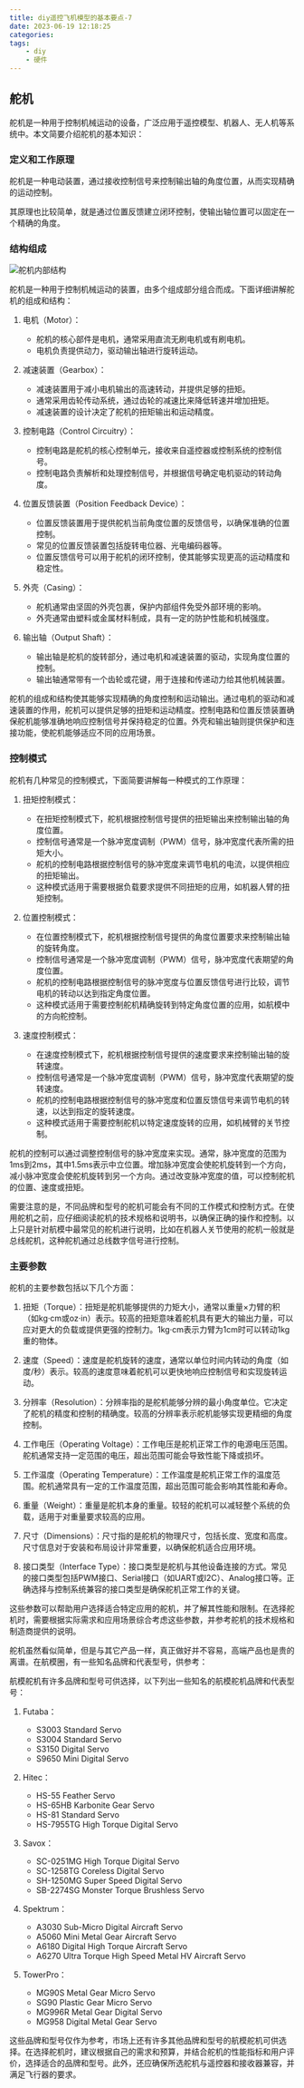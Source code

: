```yaml
---
title: diy遥控飞机模型的基本要点-7
date: 2023-06-19 12:18:25
categories:
tags:
    - diy
    - 硬件
---
```


## 舵机

舵机是一种用于控制机械运动的设备，广泛应用于遥控模型、机器人、无人机等系统中。本文简要介绍舵机的基本知识：

### 定义和工作原理

舵机是一种电动装置，通过接收控制信号来控制输出轴的角度位置，从而实现精确的运动控制。

其原理也比较简单，就是通过位置反馈建立闭环控制，使输出轴位置可以固定在一个精确的角度。

### 结构组成

![舵机内部结构](https://imgs.boringhex.top/blog/20230613183907.png)

<!-- more -->

舵机是一种用于控制机械运动的装置，由多个组成部分组合而成。下面详细讲解舵机的组成和结构：

1. 电机（Motor）：
   - 舵机的核心部件是电机，通常采用直流无刷电机或有刷电机。
   - 电机负责提供动力，驱动输出轴进行旋转运动。

2. 减速装置（Gearbox）：
   - 减速装置用于减小电机输出的高速转动，并提供足够的扭矩。
   - 通常采用齿轮传动系统，通过齿轮的减速比来降低转速并增加扭矩。
   - 减速装置的设计决定了舵机的扭矩输出和运动精度。

3. 控制电路（Control Circuitry）：
   - 控制电路是舵机的核心控制单元，接收来自遥控器或控制系统的控制信号。
   - 控制电路负责解析和处理控制信号，并根据信号确定电机驱动的转动角度。

4. 位置反馈装置（Position Feedback Device）：
   - 位置反馈装置用于提供舵机当前角度位置的反馈信号，以确保准确的位置控制。
   - 常见的位置反馈装置包括旋转电位器、光电编码器等。
   - 位置反馈信号可以用于舵机的闭环控制，使其能够实现更高的运动精度和稳定性。

5. 外壳（Casing）：
   - 舵机通常由坚固的外壳包裹，保护内部组件免受外部环境的影响。
   - 外壳通常由塑料或金属材料制成，具有一定的防护性能和机械强度。

6. 输出轴（Output Shaft）：
   - 输出轴是舵机的旋转部分，通过电机和减速装置的驱动，实现角度位置的控制。
   - 输出轴通常带有一个齿轮或花键，用于连接和传递动力给其他机械装置。

舵机的组成和结构使其能够实现精确的角度控制和运动输出。通过电机的驱动和减速装置的作用，舵机可以提供足够的扭矩和运动精度。控制电路和位置反馈装置确保舵机能够准确地响应控制信号并保持稳定的位置。外壳和输出轴则提供保护和连接功能，使舵机能够适应不同的应用场景。

### 控制模式

舵机有几种常见的控制模式，下面简要讲解每一种模式的工作原理：

1. 扭矩控制模式：
   - 在扭矩控制模式下，舵机根据控制信号提供的扭矩输出来控制输出轴的角度位置。
   - 控制信号通常是一个脉冲宽度调制（PWM）信号，脉冲宽度代表所需的扭矩大小。
   - 舵机的控制电路根据控制信号的脉冲宽度来调节电机的电流，以提供相应的扭矩输出。
   - 这种模式适用于需要根据负载要求提供不同扭矩的应用，如机器人臂的扭矩控制。

2. 位置控制模式：
   - 在位置控制模式下，舵机根据控制信号提供的角度位置要求来控制输出轴的旋转角度。
   - 控制信号通常是一个脉冲宽度调制（PWM）信号，脉冲宽度代表期望的角度位置。
   - 舵机的控制电路根据控制信号的脉冲宽度与位置反馈信号进行比较，调节电机的转动以达到指定角度位置。
   - 这种模式适用于需要控制舵机精确旋转到特定角度位置的应用，如航模中的方向舵控制。

3. 速度控制模式：
   - 在速度控制模式下，舵机根据控制信号提供的速度要求来控制输出轴的旋转速度。
   - 控制信号通常是一个脉冲宽度调制（PWM）信号，脉冲宽度代表期望的旋转速度。
   - 舵机的控制电路根据控制信号的脉冲宽度和位置反馈信号来调节电机的转速，以达到指定的旋转速度。
   - 这种模式适用于需要控制舵机以特定速度旋转的应用，如机械臂的关节控制。

舵机的控制可以通过调整控制信号的脉冲宽度来实现。通常，脉冲宽度的范围为1ms到2ms，其中1.5ms表示中立位置。增加脉冲宽度会使舵机旋转到一个方向，减小脉冲宽度会使舵机旋转到另一个方向。通过改变脉冲宽度的值，可以控制舵机的位置、速度或扭矩。

需要注意的是，不同品牌和型号的舵机可能会有不同的工作模式和控制方式。在使用舵机之前，应仔细阅读舵机的技术规格和说明书，以确保正确的操作和控制。以上只是针对航模中最常见的舵机进行说明，比如在机器人关节使用的舵机一般就是总线舵机，这种舵机通过总线数字信号进行控制。

### 主要参数

舵机的主要参数包括以下几个方面：

1. 扭矩（Torque）：扭矩是舵机能够提供的力矩大小，通常以重量×力臂的积（如kg·cm或oz·in）表示。较高的扭矩意味着舵机具有更大的输出力量，可以应对更大的负载或提供更强的控制力。1kg·cm表示力臂为1cm时可以转动1kg重的物体。

2. 速度（Speed）：速度是舵机旋转的速度，通常以单位时间内转动的角度（如度/秒）表示。较高的速度意味着舵机可以更快地响应控制信号和实现旋转运动。

3. 分辨率（Resolution）：分辨率指的是舵机能够分辨的最小角度单位。它决定了舵机的精度和控制的精确度。较高的分辨率表示舵机能够实现更精细的角度控制。

4. 工作电压（Operating Voltage）：工作电压是舵机正常工作的电源电压范围。舵机通常支持一定范围的电压，超出范围可能会导致性能下降或损坏。

5. 工作温度（Operating Temperature）：工作温度是舵机正常工作的温度范围。舵机通常具有一定的工作温度范围，超出范围可能会影响其性能和寿命。

6. 重量（Weight）：重量是舵机本身的重量。较轻的舵机可以减轻整个系统的负载，适用于对重量要求较高的应用。

7. 尺寸（Dimensions）：尺寸指的是舵机的物理尺寸，包括长度、宽度和高度。尺寸信息对于安装和布局设计非常重要，以确保舵机适合应用环境。

8. 接口类型（Interface Type）：接口类型是舵机与其他设备连接的方式。常见的接口类型包括PWM接口、Serial接口（如UART或I2C）、Analog接口等。正确选择与控制系统兼容的接口类型是确保舵机正常工作的关键。

这些参数可以帮助用户选择适合特定应用的舵机，并了解其性能和限制。在选择舵机时，需要根据实际需求和应用场景综合考虑这些参数，并参考舵机的技术规格和制造商提供的说明。

舵机虽然看似简单，但是与其它产品一样，真正做好并不容易，高端产品也是贵的离谱。在航模圈，有一些知名品牌和代表型号，供参考：

航模舵机有许多品牌和型号可供选择，以下列出一些知名的航模舵机品牌和代表型号：

1. Futaba：
   - S3003 Standard Servo
   - S3004 Standard Servo
   - S3150 Digital Servo
   - S9650 Mini Digital Servo

2. Hitec：
   - HS-55 Feather Servo
   - HS-65HB Karbonite Gear Servo
   - HS-81 Standard Servo
   - HS-7955TG High Torque Digital Servo

3. Savox：
   - SC-0251MG High Torque Digital Servo
   - SC-1258TG Coreless Digital Servo
   - SH-1250MG Super Speed Digital Servo
   - SB-2274SG Monster Torque Brushless Servo

4. Spektrum：
   - A3030 Sub-Micro Digital Aircraft Servo
   - A5060 Mini Metal Gear Aircraft Servo
   - A6180 Digital High Torque Aircraft Servo
   - A6270 Ultra Torque High Speed Metal HV Aircraft Servo

5. TowerPro：
   - MG90S Metal Gear Micro Servo
   - SG90 Plastic Gear Micro Servo
   - MG996R Metal Gear Digital Servo
   - MG958 Digital Metal Gear Servo

这些品牌和型号仅作为参考，市场上还有许多其他品牌和型号的航模舵机可供选择。在选择舵机时，建议根据自己的需求和预算，并结合舵机的性能指标和用户评价，选择适合的品牌和型号。此外，还应确保所选舵机与遥控器和接收器兼容，并满足飞行器的要求。
